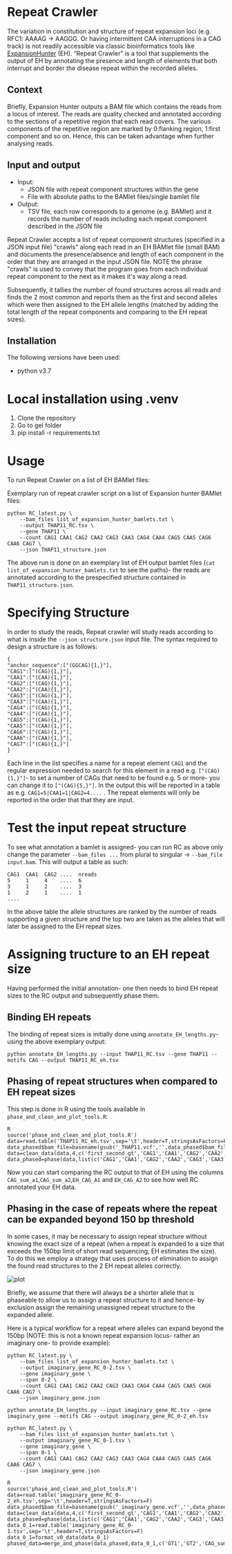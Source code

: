 # Repeat Crawler
The variation in constitution and structure of repeat expansion loci (e.g. RFC1: AAAAG -> AAGGG. Or having intermittent CAA interruptions in a CAG track) is not readily accessible via classic bioinformatics tools like [ExpansionHunter](https://github.com/Illumina/ExpansionHunter) (EH). “Repeat Crawler” is a tool that supplements the output of EH by annotating the presence and length of elements that both interrupt and border the disease repeat within the recorded alleles.

## Context
Briefly, Expansion Hunter outputs a BAM file which contains the reads from a locus of interest. The reads are quality checked and annotated according to the sections of a repetitive region that each read covers. The various components of the repetitive region are marked by 0:flanking region, 1:first component and so on. Hence, this can be taken advantage when further analysing reads.

## Input and output
- Input:
    - JSON file with repeat component structures within the gene
    - File with absolute paths to the BAMlet files/single bamlet file
- Output:
    - TSV file, each row corresponds to a genome (e.g. BAMlet) and it records the number of reads including each repeat component described in the JSON file


Repeat Crawler accepts a list of repeat component structures (specified in a JSON input file) "crawls" along each read in an EH BAMlet file (small BAM) and documents the presence/absence and length of each component in the order that they are arranged in the input JSON file. NOTE the phrase "crawls" is used to convey that the program goes from each individual repeat component to the next as it makes it's way along a read.

Subsequently, it tallies the number of found structures across all reads and finds the 2 most common and reports them as the first and second alleles which were then assigned to the EH allele lengths (matched by adding the total length of the repeat components and comparing to the EH repeat sizes).

## Installation
The following versions have been used:

* python v3.7

# Local installation using .venv
1. Clone the repository
2. Go to gel folder
3. pip install -r requirements.txt
# Usage
To run Repeat Crawler on a list of EH BAMlet files:

Exemplary run of repeat crawler script on a list of Expansion hunter BAMlet files:

```
python RC_latest.py \
    --bam_files list_of_expansion_hunter_bamlets.txt \
    --output THAP11_RC.tsv \
    --gene THAP11 \
    --count CAG1 CAA1 CAG2 CAA2 CAG3 CAA3 CAG4 CAA4 CAG5 CAA5 CAG6 CAA6 CAG7 \
    --json THAP11_structure.json 
```
The above run is done on an exemplary list of EH output bamlet files (`cat list_of_expansion_hunter_bamlets.txt` to see the paths)- the reads are annotated according to the prespecified structure contained in `THAP11_structure.json`. 

# Specifying Structure
In order to study the reads, Repeat crawler will study reads according to what is inside the `--json structure.json` input file. The syntax required to design a structure is as follows:

```
{
"anchor_sequence":["(GGCAG){1,}"],
"CAG1":["(CAG){1,}"],
"CAA1":["(CAA){1,}"],
"CAG2":["(CAG){1,}"],
"CAA2":["(CAA){1,}"],
"CAG3":["(CAG){1,}"],
"CAA3":["(CAA){1,}"],
"CAG4":["(CAG){1,}"],
"CAA4":["(CAA){1,}"],
"CAG5":["(CAG){1,}"],
"CAA5":["(CAA){1,}"],
"CAG6":["(CAG){1,}"],
"CAA6":["(CAA){1,}"],
"CAG7":["(CAG){1,}"]
}
```
Each line in the list specifies a name for a repeat element `CAG1` and the regular expression needed to search for this element in a read e.g. `["(CAG){1,}"]`- to set a number of CAGs that need to be found e.g. 5 or more- you can change it to `["(CAG){5,}"]`. In the output this will be reported in a table as e.g. `CAG1=5|CAA1=1|CAG2=4....` . The repeat elements will only be reported in the order that that they are input.

# Test the input repeat structure
To see what annotation a bamlet is assigned- you can run RC as above only change the parameter `--bam_files ...` from plural to singular -> `--bam_file input.bam`. This will output a table as such:

```
CAG1  CAA1  CAG2 ....  nreads
5     1     4    ....  6
3     1     2    ....  3
1     2     1    ....  1
....
```
In the above table the allele structures are ranked by the number of reads supporting a given structure and the top two are taken as the alleles that will later be assigned to the EH repeat sizes.

# Assigning tructure to an EH repeat size
Having performed the initial annotation- one then needs to bind EH repeat sizes to the RC output and subsequently phase them. 
## Binding EH repeats
The binding of repeat sizes is initially done using `annotate_EH_lengths.py`- using the above exemplary output:

```
python annotate_EH_lengths.py --input THAP11_RC.tsv --gene THAP11 --motifs CAG --output THAP11_RC_eh.tsv
```

## Phasing of repeat structures when compared to EH repeat sizes

This step is done in R using the tools available in `phase_and_clean_and_plot_tools.R`:

```
R
source('phase_and_clean_and_plot_tools.R')
data=read.table('THAP11_RC_eh.tsv',sep='\t',header=T,stringsAsFactors=F)
data_phased$bam_file=basename(gsub('_THAP11.vcf','',data_phased$bam_file))
data=clean_data(data,4,c('first_second_gt','CAG1','CAA1','CAG2','CAA2','CAG3','CAA3','CAG4','CAA4','CAG5','CAA5','CAG6','CAA6','CAG7'))
data_phased=phase(data,list(c('CAG1','CAA1','CAG2','CAA2','CAG3','CAA3','CAG4','CAA4','CAG5','CAA5','CAG6','CAA6','CAG7')),c('EH_CAG'),multiples=NULL,'CAG')
```
Now you can start comparing the RC output to that of EH using the columns `CAG_sum_a1`,`CAG_sum_a2`,`EH_CAG_A1` and `EH_CAG_A2` to see how well RC annotated your EH data.

## Phasing in the case of repeats where the repeat can be expanded beyond 150 bp threshold
In some cases, it may be necessary to assign repeat structure without knowing the exact size of a repeat (when a repeat is expanded to a size that exceeds the 150bp limit of short read sequencing, EH estimates the size). To do this we employ a strategy that uses process of elimination to assign the found read structures to the 2 EH repeat alleles correctly.

![plot](./RC_phasing.png)

Briefly, we assume that there will always be a shorter allele that is phaseable to allow us to assign a repeat structure to it and hence- by exclusion assign the remaining unassigned repeat structure to the expanded allele.

Here is a typical workflow for a repeat where alleles can expand beyond the 150bp (NOTE: this is not a known repeat expansion locus- rather an imaginary one- to provide example):

```
python RC_latest.py \
    --bam_files list_of_expansion_hunter_bamlets.txt \
    --output imaginary_gene_RC_0-2.tsv \
    --gene imaginary_gene \
    --span 0-2 \
    --count CAG1 CAA1 CAG2 CAA2 CAG3 CAA3 CAG4 CAA4 CAG5 CAA5 CAG6 CAA6 CAG7 \
    --json imaginary_gene.json

python annotate_EH_lengths.py --input imaginary_gene_RC.tsv --gene imaginary_gene --motifs CAG --output imaginary_gene_RC_0-2_eh.tsv

python RC_latest.py \
    --bam_files list_of_expansion_hunter_bamlets.txt \
    --output imaginary_gene_RC_0-1.tsv \
    --gene imaginary_gene \
    --span 0-1 \
    --count CAG1 CAA1 CAG2 CAA2 CAG3 CAA3 CAG4 CAA4 CAG5 CAA5 CAG6 CAA6 CAG7 \
    --json imaginary_gene.json 

R
source('phase_and_clean_and_plot_tools.R')
data=read.table('imaginary_gene_RC_0-2_eh.tsv',sep='\t',header=T,stringsAsFactors=F)
data_phased$bam_file=basename(gsub('_imaginary_gene.vcf','',data_phased$bam_file))
data=clean_data(data,4,c('first_second_gt','CAG1','CAA1','CAG2','CAA2','CAG3','CAA3','CAG4','CAA4','CAG5','CAA5','CAG6','CAA6','CAG7'))
data_phased=phase(data,list(c('CAG1','CAA1','CAG2','CAA2','CAG3','CAA3','CAG4','CAA4','CAG5','CAA5','CAG6','CAA6','CAG7')),c('EH_CAG'),multiples=NULL,'CAG')
data_0_1=read.table('imaginary_gene_RC_0-1.tsv',sep='\t',header=T,stringsAsFactors=F)
data_0_1=format_v0_data(data_0_1)
phased_data=merge_and_phase(data_phased,data_0_1,c('GT1','GT2','CAG_sum_a1','CAG_sum_a2','EH_CAG_A1','EH_CAG_A2'),'phased_new.txt')
```
